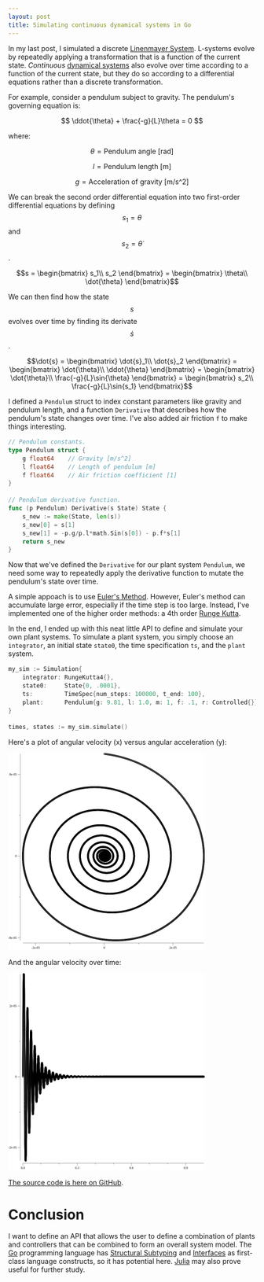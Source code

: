 ```yaml
---
layout: post
title: Simulating continuous dynamical systems in Go 
---
```


In my last post, I simulated a discrete [Linenmayer System](https://en.wikipedia.org/wiki/L-system). L-systems evolve by repeatedly applying a transformation that is a function of the current state. *Continuous* [dynamical systems](https://en.wikipedia.org/wiki/Dynamical_systems_theory) also evolve over time according to a function of the current state, but they do so according to a differential equations rather than a discrete transformation.

For example, consider a pendulum subject to gravity. The pendulum's governing equation is:

$$ \ddot{\theta} + \frac{-g}{L}\theta = 0 $$

where:

$$ \theta = \text{Pendulum angle [rad]} $$

$$ l = \text{Pendulum length [m]} $$

$$ g = \text{Acceleration of gravity [m/s^2]} $$

We can break the second order differential equation into two first-order differential equations by defining $$s_1 = \theta$$ and $$s_2 = \dot{\theta}$$.

$$s = 
\begin{bmatrix}
s_1\\
s_2
\end{bmatrix} = 
\begin{bmatrix}
\theta\\
\dot{\theta} 
\end{bmatrix}$$

We can then find how the state $$s$$ evolves over time by finding its derivate $$\dot{s}$$.

$$\dot{s} = 
\begin{bmatrix}
\dot{s}_1\\
\dot{s}_2
\end{bmatrix} = 
\begin{bmatrix}
\dot{\theta}\\
\ddot{\theta} 
\end{bmatrix} = 
\begin{bmatrix}
\dot{\theta}\\
\frac{-g}{L}\sin{\theta}
\end{bmatrix} = 
\begin{bmatrix}
s_2\\
\frac{-g}{L}\sin{s_1}
\end{bmatrix}$$

I defined a `Pendulum` struct to index constant parameters like gravity and pendulum length, and a function `Derivative` that describes how the pendulum's state changes over time. I've also added air friction `f` to make things interesting.

```go
// Pendulum constants.
type Pendulum struct {
	g float64    // Gravity [m/s^2]
	l float64    // Length of pendulum [m]
	f float64    // Air friction coefficient [1]
}

// Pendulum derivative function.
func (p Pendulum) Derivative(s State) State {
	s_new := make(State, len(s))
	s_new[0] = s[1]
	s_new[1] = -p.g/p.l*math.Sin(s[0]) - p.f*s[1]
	return s_new
}
```

Now that we've defined the `Derivative` for our plant system `Pendulum`, we need some way to repeatedly apply the derivative function to mutate the pendulum's state over time.

A simple appoach is to use [Euler's Method](https://en.wikipedia.org/wiki/Euler_method). However, Euler's method can accumulate large error, especially if the time step is too large. Instead, I've implemented one of the higher order methods: a 4th order [Runge Kutta](https://en.wikipedia.org/wiki/Runge%E2%80%93Kutta_methods).

In the end, I ended up with this neat little API to define and simulate your own plant systems. To simulate a plant system, you simply choose an `integrator`, an initial state `state0`, the time specification `ts`, and the `plant` system.
```go
my_sim := Simulation{
	integrator: RungeKutta4{},
	state0:     State{0, .0001},
	ts:         TimeSpec{num_steps: 100000, t_end: 100},
	plant:      Pendulum{g: 9.81, l: 1.0, m: 1, f: .1, r: Controlled{}},
}

times, states := my_sim.simulate()
```

<!-- Here's a pretty gif of a pendulum with air resistance:
<img src="../images/pendulum.gif" width="400"> -->

Here's a plot of angular velocity (x) versus angular acceleration (y):

<img src="../images/rk4_state_space.png" width="400">

And the angular velocity over time:

<img src="../images/rk4_velocity.png" width="400">

[The source code is here on GitHub](https://github.com/acjensen/control/blob/main/src/sim.go).

# Conclusion

I want to define an API that allows the user to define a combination of plants and controllers that can be combined to form an overall system model. The [Go](https://golang.org/) programming language has [Structural Subtyping](https://en.wikipedia.org/wiki/Structural_type_system) and [Interfaces](https://en.wikipedia.org/wiki/Interface_(computing)) as first-class language constructs, so it has potential here. [Julia](https://julialang.org/) may also prove useful for further study.